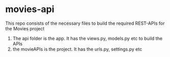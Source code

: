 # movies-api
This repo consists of the necessary files to build the required REST-APIs for the Movies project
1) The api folder is the app. It has the views.py, models.py etc to build the APIs
2) the movieAPIs is the project. It has the urls.py, settings.py etc
